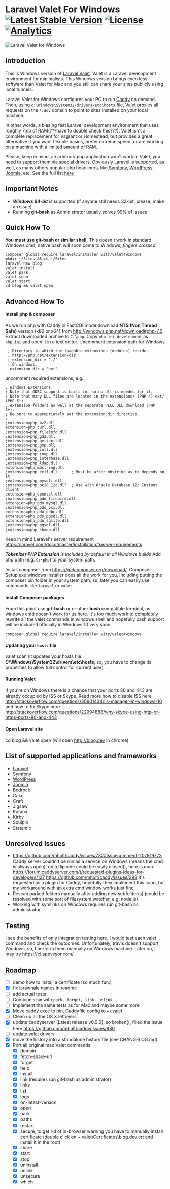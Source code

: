 # Laravel Valet For Windows [![Latest Stable Version](https://poser.pugx.org/vitr/valet4windows/v/stable?format=flat-square)](https://packagist.org/packages/vitr/valet4windows) [![License](https://poser.pugx.org/vitr/valet4windows/license.svg?format=flat-square)](https://packagist.org/packages/vitr/valet4windows) [![Analytics](https://vitr-analytics.appspot.com/UA-75628680-1/valet4windows?flat&useReferer)](https://github.com/vitr/google-analytics-beacon)

![Laravel Valet for Windows](https://cloud.githubusercontent.com/assets/2770290/17275120/52b52a80-5740-11e6-9e5a-22c4dfa5a977.png)

## Introduction
This is Windows version of [Laravel Valet](https://github.com/laravel/valet). Valet is a Laravel development environment for minimalists. This Windows version brings even less software than Valet for Mac and you still can share your sites publicly using local tunnels.

Laravel Valet for Windows configures your PC to run [Caddy](https://caddyserver.com/) on demand. Then, using `c:\Windows\System32\drivers\etc\hosts` file, Valet proxies all requests on the `*.dev` domain to point to sites installed on your local machine.

In other words, a blazing fast Laravel development environment that uses roughly 7mb of RAM(???have to double check this???). Valet isn't a complete replacement for Vagrant or Homestead, but provides a great alternative if you want flexible basics, prefer extreme speed, or are working on a machine with a limited amount of RAM.

Please, keep in mind, an arbitrary php application won't work in Valet, you need to support them via special drivers. Obviously [Laravel](https://laravel.com/) is supported, as well, as many others popular php headliners, like [Symfony](https://symfony.com/), [WordPress](https://wordpress.org/), [Joomla](https://www.joomla.org/), etc. See the full list [here](#list-of-supported-applications-and-frameworks)

## Important Notes
- **_Windows 64-bit_** is supported (if anyone still needs 32-bit, please, make an issue)
- Running **git-bash** as Administrator usually solves 99% of issues


## Quick How To
**You must use git-bash or similar shell.** This doesn't work in standard Windows cmd, native bash will soon come to Windows, _fingers crossed_. 
```
composer global require laravel/installer vitr/valet4windows
mkdir ~/Sites && cd ~/Sites
laravel new blog
valet install
valet park
valet scan 
valet start
cd blog && valet open 
```
## Advanced How To
#### Install php & composer
As we run php with Caddy in FastCGI mode download **NTS (Non Thread Safe)** version (x86 or x64) from http://windows.php.net/download#php-7.0. Extract downloaded archive to `C:\php`.
Copy `php.ini-development` as `php.ini` and open it in a text editor. Uncomment extension path for Windows
```
 ; Directory in which the loadable extensions (modules) reside.
 ; http://php.net/extension-dir
 ; extension_dir = "./"
 ; On windows:
  extension_dir = "ext"
```  
uncomment required extensions, e.g.  
```
; Windows Extensions
; Note that ODBC support is built in, so no dll is needed for it.
; Note that many DLL files are located in the extensions/ (PHP 4) ext/ (PHP 5+)
; extension folders as well as the separate PECL DLL download (PHP 5+).
; Be sure to appropriately set the extension_dir directive.
;
;extension=php_bz2.dll
extension=php_curl.dll
;extension=php_fileinfo.dll
;extension=php_gd2.dll
;extension=php_gettext.dll
;extension=php_gmp.dll
;extension=php_intl.dll
;extension=php_imap.dll
;extension=php_interbase.dll
;extension=php_ldap.dll
extension=php_mbstring.dll
;extension=php_exif.dll      ; Must be after mbstring as it depends on it
;extension=php_mysqli.dll
;extension=php_oci8_12c.dll  ; Use with Oracle Database 12c Instant Client
extension=php_openssl.dll
;extension=php_pdo_firebird.dll
extension=php_pdo_mysql.dll
;extension=php_pdo_oci.dll
extension=php_pdo_odbc.dll
extension=php_pdo_pgsql.dll
extension=php_pdo_sqlite.dll
;extension=php_pgsql.dll
;extension=php_shmop.dll
```
Keep in mind Laravel's server requirement https://laravel.com/docs/master/installation#server-requirements.

_**Tokenizer PHP Extension** is included by default in all Windows builds_
Add php path (e.g. `C:\php`) to your system path.

Install composer from https://getcomposer.org/download/.
Composer-Setup.exe windows installer does all the work for you, including putting the composer bin folder in your system path, so, later you can easily use commands like `laravel` or `valet`.

#### Install Composer packages
From this point use **git-bash** or or other **bash** compatible terminal, as windows cmd doesn't work for us here. It's too much work to completely rewrite all the valet commands in windows shell and hopefully bash support will be included officially in Windows 10 very soon. 
```
composer global require laravel/installer vitr/valet4windows
```
#### Updating your `hosts` file
valet scan 
(it updates your hosts file **C:\Windows\System32\drivers\etc\hosts**, so,
you have to change its properties to allow full control for current user)

#### Running Valet
If you're on Windows there is a chance that your ports 80 and 443 are already occupied by ISS or Skype.
Read more how to disable ISS here http://stackoverflow.com/questions/30901434/iis-manager-in-windows-10
and how to fix Skype here http://stackoverflow.com/questions/22994888/why-skype-using-http-or-https-ports-80-and-443  

#### Open Laravel site 
cd blog && valet open 
(will open http://blog.dev in chrome)

## List of supported applications and frameworks
- [Laravel](https://laravel.com/)
- [Symfony](https://symfony.com/) 
- [WordPress](https://wordpress.org/) 
- [Joomla](https://www.joomla.org/)
- Bedrock
- Cake
- Craft
- Jigsaw
- Katana
- Kirby
- Sculpin
- Statamic




## Unresolved Issues
* https://github.com/mholt/caddy/issues/732#issuecomment-207819773
Caddy server couldn't be run as a service on Windows (means the cmd is always open), on a flip side could be easily closed)), here is more
https://forum.caddyserver.com/t/requested-plugins-ideas-for-developers/127
https://github.com/mholt/caddy/issues/293
it's requested as a plugin for Caddy, hopefully they implement this soon,
but my workaround with an extra cmd window works just fine.
* Rescan parked folders manually after adding new subfolder(s) (could be resolved with some sort of filesystem watcher, e.g. node.js)
* Working with symlinks on Windows requires run git-bash as administrator

## Testing
I see the benefits of only integration testing here. I would test each valet command and check the outcomes. Unfortunately, travis doesn't support Windows, so, I perform them manually on Windows machine. Later on, I may try https://ci.appveyor.com/

## Roadmap
- [ ] demo how to install a certificate (so much fun:)
- [x] fix larawhale names in readme
- [ ] add actual tests
- [ ] Combine `scan` with `park, forget, link, unlink`
- [ ] Implement the same tests as for Mac and maybe some more
- [x] Move caddy exec to bin, Caddyfile config to ~/.valet
- [ ] Clean up all the OS X leftovers
- [x] update caddyserver (Latest release  v0.9.0), so broken((, filled the issue here https://github.com/mholt/caddy/issues/986
- [ ] update valet drivers
- [x] move the history into a standalone history file (see CHANGELOG.md)
- [x] Port all original mac Valet commands
    - [x] domain 
    - [x] fetch-share-url 
    - [x] forget 
    - [x] help 
    - [x] install 
    - [x] link (requires run git-bash as administrator)
    - [x] links 
    - [x] list 
    - [x] logs 
    - [x] on-latest-version 
    - [x] open 
    - [x] park 
    - [x] paths 
    - [x] restart 
    - [x] secure, to get rid of in-browser warning you have to manually install certificate (double click on ~\.valet\Certificates\blog.dev.crt and install it in the root) 
    - [x] share 
    - [x] start      
    - [x] stop 
    - [x] uninstall 
    - [x] unlink 
    - [x] unsecure 
    - [x] which 